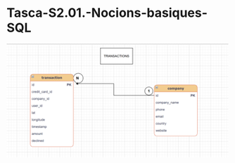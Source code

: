 # Tasca-S2.01.-Nocions-basiques-SQL

![](https://github.com/jettkike/Tasca-S2.01.-Nocions-basiques-SQL/blob/main/Captura%20de%20pantalla%202025-05-05%20180226.png)
